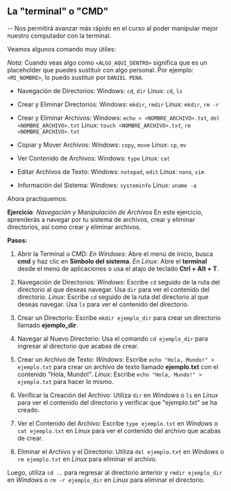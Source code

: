 ## La "terminal" o "CMD"
--
Nos permitirá avanzar más rápido en el curso al poder manipular mejor nuestro computador con la terminal.

Veamos algunos comando muy útiles:

*Nota:* Cuando veas algo como `<ALGO_AQUI_DENTRO>` significa que es un placeholder que puedes sustituir con algo personal. Por ejemplo: `<MI_NOMBRE>`, lo puedo sustituir por `DANIEL PENA`.

- Navegación de Directorios:
Windows: `cd`, `dir`
Linux: `cd`, `ls`

- Crear y Eliminar Directorios:
Windows: `mkdir`, `rmdir`
Linux: `mkdir`, `rm -r`

- Crear y Eliminar Archivos:
Windows: `echo > <NOMBRE_ARCHIVO>.txt`, `del <NOMBRE_ARCHIVO>.txt`
Linux: `touch <NOMBRE_ARCHIVO>.txt`, `rm <NOMBRE_ARCHIVO>.txt`

- Copiar y Mover Archivos:
Windows: `copy`, `move`
Linux: `cp`, `mv`

- Ver Contenido de Archivos:
Windows: `type`
Linux: `cat`

- Editar Archivos de Texto:
Windows: `notepad`, `edit`
Linux: `nano`, `vim`

- Información del Sistema:
Windows: `systeminfo`
Linux: `uname -a`


Ahora practiquemos:

**Ejercicio**: _Navegación y Manipulación de Archivos_
En este ejercicio, aprenderás a navegar por tu sistema de archivos, crear y eliminar directorios, así como crear y eliminar archivos.

**Pasos:**
1. Abrir la Terminal o CMD:
_En Windows_: Abre el menú de inicio, busca **cmd** y haz clic en **Símbolo del sistema**.
_En Linux_: Abre el **terminal** desde el menú de aplicaciones o usa el atajo de teclado **Ctrl + Alt + T**.

2. Navegación de Directorios:
_Windows_: Escribe `cd` seguido de la ruta del directorio al que deseas navegar. Usa `dir` para ver el contenido del directorio.
_Linux_: Escribe `cd` seguido de la ruta del directorio al que deseas navegar. Usa `ls` para ver el contenido del directorio.

3. Crear un Directorio:
Escribe `mkdir ejemplo_dir` para crear un directorio llamado __ejemplo_dir__.

4. Navegar al Nuevo Directorio:
Usa el comando `cd ejemplo_dir` para ingresar al directorio que acabas de crear.

5. Crear un Archivo de Texto:
_Windows_: Escribe `echo "Hola, Mundo!" > ejemplo.txt` para crear un archivo de texto llamado __ejemplo.txt__ con el contenido "Hola, Mundo!".
_Linux_: Escribe `echo "Hola, Mundo!" > ejemplo.txt` para hacer lo mismo.

6. Verificar la Creación del Archivo:
Utiliza `dir` en _Windows_ o `ls` en _Linux_ para ver el contenido del directorio y verificar que "ejemplo.txt" se ha creado.

7. Ver el Contenido del Archivo:
Escribe `type ejemplo.txt` en _Windows_ o `cat ejemplo.txt` en _Linux_ para ver el contenido del archivo que acabas de crear.

8. Eliminar el Archivo y el Directorio:
Utiliza `del ejemplo.txt` en _Windows_ o `rm ejemplo.txt` en _Linux_ para eliminar el archivo.

Luego, utiliza `cd ..` para regresar al directorio anterior y `rmdir ejemplo_dir` en _Windows_ o `rm -r ejemplo_dir` en _Linux_ para eliminar el directorio.